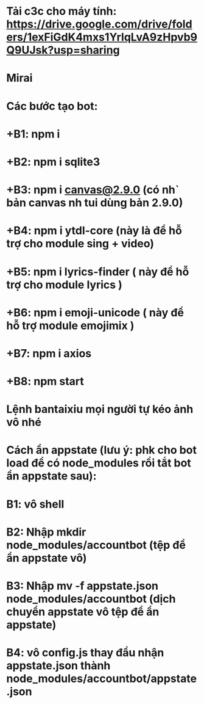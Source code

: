 # Tải c3c cho máy tính: https://drive.google.com/drive/folders/1exFiGdK4mxs1YrlqLvA9zHpvb9Q9UJsk?usp=sharing
# Mirai
# Các bước tạo bot:
# +B1: npm i
# +B2: npm i sqlite3
# +B3: npm i canvas@2.9.0 (có nh` bản canvas nh tui dùng bản 2.9.0)
# +B4: npm i ytdl-core (này là để hỗ trợ cho module sing + video)
# +B5: npm i lyrics-finder ( này để hỗ trợ cho module lyrics )
# +B6: npm i emoji-unicode ( này để hỗ trợ module emojimix )
# +B7: npm i axios
# +B8: npm start
#
# Lệnh bantaixiu mọi người tự kéo ảnh vô nhé
#
# Cách ẩn appstate (lưu ý: phk cho bot load để có node_modules rồi tắt bot ẩn appstate sau):
# B1: vô shell
# B2: Nhập mkdir node_modules/accountbot (tệp để ẩn appstate vô)
# B3: Nhập mv -f appstate.json node_modules/accountbot (dịch chuyển appstate vô tệp để ẩn appstate)
# B4: vô config.js thay đầu nhận appstate.json thành node_modules/accountbot/appstate.json
#
#
